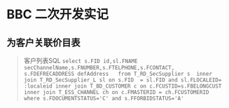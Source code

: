 # BBC 二次开发实记

## 为客户关联价目表

> 客户列表SQL
`
  select s.FID id,sl.FNAME secChannelName,s.FNUMBER,s.FTELPHONE,s.FCONTACT, s.FDEFRECADDRESS defAddress  
			from T_RD_SecSupplier s 
			inner join T_RD_SecSupplier_L sl on s.FID  = sl.FID and sl.FLOCALEID= :localeid
			inner join T_BD_CUSTOMER c on c.FCUSTID=s.FBELONGCUST
      inner join T_ESS_CHANNEL ch on c.FMASTERID = ch.FCUSTOMERID 
      where s.FDOCUMENTSTATUS='C' and s.FFORBIDSTATUS='A'
`

